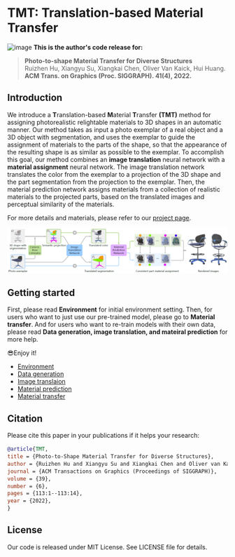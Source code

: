 # TMT: Translation-based Material Transfer
![image](https://github.com/XiangyuSu611/TMT/blob/master/docs/teaser.png)
**This is the author's code release for:**
> **Photo-to-shape Material Transfer for Diverse Structures**  
> Ruizhen Hu, Xiangyu Su, Xiangkai Chen, Oliver Van Kaick, Hui Huang.  
> **ACM Trans. on Graphics (Proc. SIGGRAPH). 41(4), 2022.**

##  Introduction
We introduce a **T**ranslation-based **M**aterial **T**ransfer **(TMT)** method for assigning photorealistic relightable materials to 3D shapes in an automatic manner. Our method takes as input a photo exemplar of a real object and a 3D object with segmentation, and uses the exemplar to guide the assignment of materials to the parts of the shape, so that the appearance of the resulting shape is as similar as possible to the exemplar. To accomplish this goal, our method combines an **image translation** neural network with a **material assignment** neural network. The image translation network translates the color from the exemplar to a projection of the 3D shape and the part segmentation from the projection to the exemplar. Then, the material prediction network assigns materials from a collection of realistic materials to the projected parts, based on the translated images and perceptual similarity of the materials.


For more details and materials, please refer to our [project page](https://vcc.tech/research/2022/TMT).


![image](https://github.com/XiangyuSu611/TMT/blob/master/docs/overview.png)

## Getting started
First, please read **Environment** for initial environment setting. Then, for users who want to just use our pre-trained model, please go to **Material transfer**. And for users who want to re-train models with their own data, please read **Data generation, image translation, and mateiral prediction** for more help. 

😎Enjoy it!

* [Environment](https://github.com/XiangyuSu611/TMT/blob/master/docs/Environment.md)
* [Data generation](//https://github.com/XiangyuSu611/TMT/tree/master/src/data_generation)
* [Image translaion](https://github.com/XiangyuSu611/TMT/blob/master/src/image_translation/readme.md)
* [Material prediction](https://github.com/XiangyuSu611/TMT/blob/master/src/mateiral_prediction/readme.md)
* [Material transfer](https://github.com/XiangyuSu611/TMT/blob/master/src/material_transfer/readme.md)

## Citation

Please cite this paper in your publications if it helps your research:

```bibtex
@article{TMT,
title = {Photo-to-Shape Material Transfer for Diverse Structures},
author = {Ruizhen Hu and Xiangyu Su and Xiangkai Chen and Oliver van Kaick and Hui Huang},
journal = {ACM Transactions on Graphics (Proceedings of SIGGRAPH)},
volume = {39},
number = {6},
pages = {113:1--113:14},
year = {2022},
}
```

## License

Our code is released under MIT License. See LICENSE file for details.